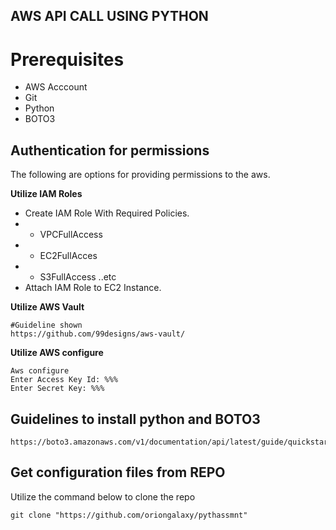 
## AWS API CALL USING PYTHON 

# Prerequisites 
* AWS Acccount
* Git 
* Python 
* BOTO3

## Authentication for permissions
The following are options for providing permissions to the aws.

**Utilize IAM Roles**
* Create IAM Role With Required Policies.
* * VPCFullAccess
* * EC2FullAcces
* * S3FullAccess ..etc
* Attach IAM Role to EC2 Instance.

**Utilize AWS Vault** 
 ```
 #Guideline shown
 https://github.com/99designs/aws-vault/
```
**Utilize AWS configure**
```
Aws configure
Enter Access Key Id: %%%
Enter Secret Key: %%% 
```
## Guidelines to install python and BOTO3 
 ```
 https://boto3.amazonaws.com/v1/documentation/api/latest/guide/quickstart.html
```

## Get configuration files from REPO
Utilize the command below to clone the repo
 ```
 git clone "https://github.com/oriongalaxy/pythassmnt" 
 ```
